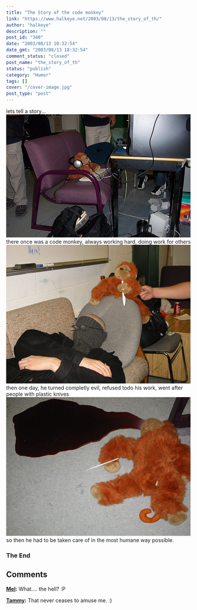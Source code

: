 ```yaml
---
title: "The Story of the code monkey"
link: "https://www.halkeye.net/2003/08/13/the_story_of_th/"
author: "halkeye"
description: ""
post_id: "340"
date: "2003/08/13 10:32:54"
date_gmt: "2003/08/13 18:32:54"
comment_status: "closed"
post_name: "the_story_of_th"
status: "publish"
category: "Humor"
tags: []
cover: "/cover-image.jpg"
post_type: "post"
---
```


lets tell a story...
![](4202463656_140e4aa651.jpg)
there once was a code monkey,
always working hard, doing work for others
![](4202464026_2bc3ee4381.jpg)
then one day, he turned completly evil,
refused todo his work, went after people with plastic knives
![](4201706163_1b67517208.jpg)
so then he had to be taken care of in the most humane way possible.


### The End

## Comments

**[Mel](#66 "2003-08-14 13:57:09"):** What.... the hell? :P

**[Tammy](#67 "2003-08-16 01:35:53"):** That never ceases to amuse me. :)

